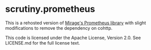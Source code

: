 # scrutiny.prometheus

This is a rehosted version of [Mirage's Prometheus library][prometheus] with
slight modifications to remove the dependency on cohttp.

This code is licensed under the Apache License, Version 2.0. See LICENSE.md for
the full license text.

[prometheus]: https://github.com/mirage/prometheus
